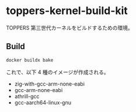# toppers-kernel-build-kit

TOPPERS 第三世代カーネルをビルドするための環境。

## Build

```sh
docker buildx bake
```

これで、以下 4 種のイメージが作成される。

- zig-with-gcc-arm-none-eabi
- gcc-arm-none-eabi
- athrill-gcc
- gcc-aarch64-linux-gnu

